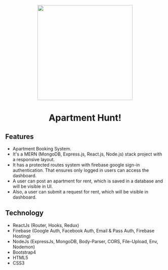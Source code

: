 <p align="center"><a href="#" ><img src="https://i.ibb.co/Y74tKds/lz1cf2chf.png" width="300"></a></p>
 <h1 align="center">Apartment Hunt!</h1>

## Features
   - Apartment Booking System.
   - It's a MERN (MongoDB, Express.js, React.js, Node.js) stack project with a responsive layout.
   - It has a protected routes system with firebase google sign-in authentication. That ensures only logged in users can access the dashboard.
   - A user can post an apartment for rent, which is saved in a database and will be visible in UI.
   - Also, a user can submit a request for rent, which will be visible in dashboard.
## Technology
   - ReactJs (Router, Hooks, Redux)
   - Firebase (Google Auth, Facebook Auth, Email & Pass Auth, Firebase Hosting)
   - NodeJs (ExpressJs, MongoDB, Body-Parser, CORS, File-Upload, Env, Nodemon)
   - Bootstrap4
   - HTML5 
   - CSS3




